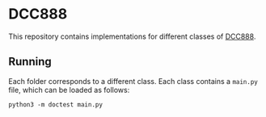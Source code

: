 # DCC888

This repository contains implementations for different classes of [DCC888](https://homepages.dcc.ufmg.br/~fernando/classes/dcc888/).

## Running

Each folder corresponds to a different class. Each class contains a `main.py` file, which can be loaded as follows:

```
python3 -m doctest main.py
```